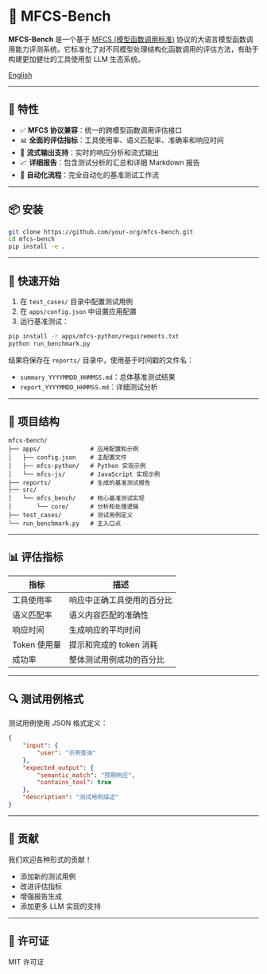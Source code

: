 # 🧪 MFCS-Bench

**MFCS-Bench** 是一个基于 [MFCS (模型函数调用标准)](https://github.com/mfcsorg/mfcs) 协议的大语言模型函数调用能力评测系统。它标准化了对不同模型处理结构化函数调用的评估方法，有助于构建更加健壮的工具使用型 LLM 生态系统。

[English](README.md)

---

## 🚀 特性

- ✅ **MFCS 协议兼容**：统一的跨模型函数调用评估接口
- 📊 **全面的评估指标**：工具使用率、语义匹配率、准确率和响应时间
- 🔄 **流式输出支持**：实时的响应分析和流式输出
- 📈 **详细报告**：包含测试分析的汇总和详细 Markdown 报告
- 🔁 **自动化流程**：完全自动化的基准测试工作流

---

## 📦 安装

```bash
git clone https://github.com/your-org/mfcs-bench.git
cd mfcs-bench
pip install -e .
```

---

## 🔧 快速开始

1. 在 `test_cases/` 目录中配置测试用例
2. 在 `apps/config.json` 中设置应用配置
3. 运行基准测试：

```bash
pip install -r apps/mfcs-python/requirements.txt
python run_benchmark.py
```

结果将保存在 `reports/` 目录中，使用基于时间戳的文件名：
- `summary_YYYYMMDD_HHMMSS.md`：总体基准测试结果
- `report_YYYYMMDD_HHMMSS.md`：详细测试分析

---

## 📁 项目结构

```
mfcs-bench/
├── apps/              # 应用配置和示例
│   ├── config.json    # 主配置文件
│   ├── mfcs-python/   # Python 实现示例
│   └── mfcs-js/       # JavaScript 实现示例
├── reports/           # 生成的基准测试报告
├── src/              
│   └── mfcs_bench/    # 核心基准测试实现
│       └── core/      # 分析和处理逻辑
├── test_cases/        # 测试用例定义
└── run_benchmark.py   # 主入口点
```

---

## 📊 评估指标

| 指标          | 描述                                |
|--------------|-------------------------------------|
| 工具使用率    | 响应中正确工具使用的百分比           |
| 语义匹配率    | 语义内容匹配的准确性                |
| 响应时间      | 生成响应的平均时间                  |
| Token 使用量  | 提示和完成的 token 消耗             |
| 成功率        | 整体测试用例成功的百分比             |

---

## 🔍 测试用例格式

测试用例使用 JSON 格式定义：

```json
{
    "input": {
        "user": "示例查询"
    },
    "expected_output": {
        "semantic_match": "预期响应",
        "contains_tool": true
    },
    "description": "测试用例描述"
}
```

---

## 📢 贡献

我们欢迎各种形式的贡献！

- 添加新的测试用例
- 改进评估指标
- 增强报告生成
- 添加更多 LLM 实现的支持

---

## 📜 许可证

MIT 许可证 